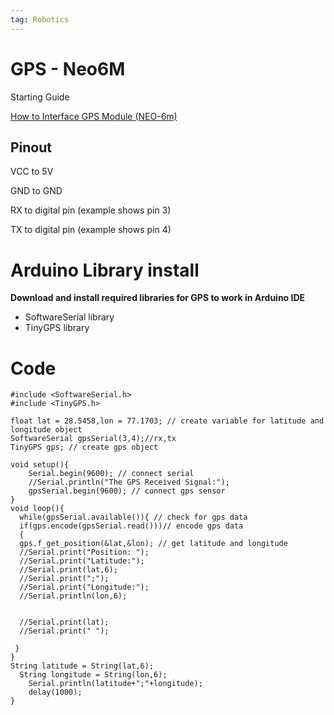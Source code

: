 ```yaml
---
tag: Robotics
---
```

# GPS - Neo6M

Starting Guide

[How to Interface GPS Module (NEO-6m)](https://create.arduino.cc/projecthub/ruchir1674/how-to-interface-gps-module-neo-6m-with-arduino-8f90ad)


## Pinout

VCC to 5V

GND to GND

RX to digital pin (example shows pin 3)

TX to digital pin (example shows pin 4)

# Arduino Library install

**Download and install required libraries for GPS to work in Arduino IDE**

- SoftwareSerial library
- TinyGPS library

# Code

```arduino
#include <SoftwareSerial.h> 
#include <TinyGPS.h> 

float lat = 28.5458,lon = 77.1703; // create variable for latitude and longitude object  
SoftwareSerial gpsSerial(3,4);//rx,tx 
TinyGPS gps; // create gps object 

void setup(){ 
	Serial.begin(9600); // connect serial 
	//Serial.println("The GPS Received Signal:"); 
	gpsSerial.begin(9600); // connect gps sensor 
} 
void loop(){ 
  while(gpsSerial.available()){ // check for gps data 
  if(gps.encode(gpsSerial.read()))// encode gps data 
  {  
  gps.f_get_position(&lat,&lon); // get latitude and longitude 
  //Serial.print("Position: "); 
  //Serial.print("Latitude:"); 
  //Serial.print(lat,6); 
  //Serial.print(";"); 
  //Serial.print("Longitude:"); 
  //Serial.println(lon,6);  
  

  //Serial.print(lat); 
  //Serial.print(" "); 
  
 } 
} 
String latitude = String(lat,6); 
  String longitude = String(lon,6); 
	Serial.println(latitude+";"+longitude); 
	delay(1000); 
}
```